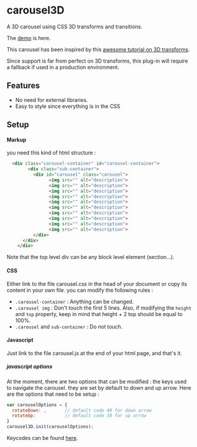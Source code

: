 # carousel3D
A 3D carousel using CSS 3D transforms and transitions.

The [demo](http://morisset-web.co.uk/3D_carousel/index.html) is here.

This carousel has been inspired by this [awesome tutorial on 3D transforms](http://desandro.github.io/3dtransforms/). 

Since support is far from perfect on 3D transforms, this plug-in will require a fallback if used in a production environment.

## Features
* No need for external libraries.
* Easy to style since everything is in the CSS

## Setup

#### Markup
you need this kind of html structure :

```html
  <div class="carousel-container" id="carousel-container">
		<div class="sub-container">
		  <div id="carousel" class="carousel">
				<img src="" alt="description">
				<img src="" alt="description">
				<img src="" alt="description">
				<img src="" alt="description">
				<img src="" alt="description">
				<img src="" alt="description">
				<img src="" alt="description">
				<img src="" alt="description">
				<img src="" alt="description">
				<img src="" alt="description">
		  </div>
	  </div>
	</div>
```

Note that the top level div can be any block level element (section...).

#### CSS

Either link to the file carousel.css in the head of your document or copy its content in your own file.
you can modify the following rules :
* `.carousel-container` : Anything can be changed.
* `.carousel img` : Don't touch the first 5 lines. Also, if modifying the `height` and `top` property, keep in mind that height + 2 top should be equal to 100%.
* `.carousel` and `sub-container` : Do not touch.

#### Javascript
Just link to the file carousel.js at the end of your html page, and that's it.

##### javascript options
At the moment, there are two options that can be modified : the keys used to navigate the carousel. they are set by default to down and up arrow. Here are the options that need to be setup :

```javascript
var carouselOptions = {
  rotateDown: ,       // default code 40 for down arrow
  rotateUp:           // default code 38 for up arrow
}
carousel3D.init(carouselOptions);
```

Keycodes can be found [here](http://keycode.info/).
